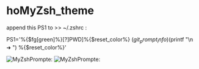 # hoMyZsh_theme

append this PS1 to >> ~/.zshrc : 

PS1='%{$fg[green]%}[$?]%{$reset_color%} %{$fg[cyan]%}[$PWD]%{$reset_color%} $(git_prompt_info) %{$fg[red]%}[`uname -a | tr " " "\n" | grep "e*r*p" | tr "." "\n" | grep "e*r*p"`]%{$reset_color%} %{$fg[yellow]%}$(printf "\n  ➜ ") %{$reset_color%}'

![MyZshPrompte:](https://github.com/Mboukhal/hoMyZsh_theme/blob/master/Screen%20Shot%202023-02-20%20at%209.14.50%20PM.png)
![MyZshPrompte:](https://github.com/Mboukhal/hoMyZsh_theme/blob/master/Screen%20Shot%202023-02-20%20at%209.20.28%20PM.png)
